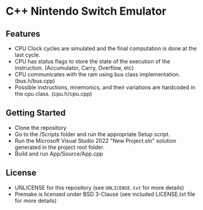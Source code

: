 # C++ Nintendo Switch Emulator

## Features
- CPU Clock cycles are simulated and the final computation is done at the last cycle.
- CPU has status flags to store the state of the execution of the instruction. (Accumulator, Carry, Overflow, etc)
- CPU communicates with the ram using bus class implementation. (bus.h/bus.cpp)
- Possible instructions, mnemonics, and their variations are hardcoded in the cpu class. (cpu.h/cpu.cpp)

## Getting Started
- Clone the repository
- Go to the /Scripts folder and run the appropriate Setup script.
- Run the Microsoft Visual Studio 2022 "New Project.sln" solution generated in the project root folder.
- Build and run App/Source/App.cpp 

## License
- UNLICENSE for this repository (see `UNLICENSE.txt` for more details)
- Premake is licensed under BSD 3-Clause (see included LICENSE.txt file for more details)
